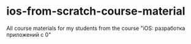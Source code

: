 # ios-from-scratch-course-material
All course materials for my students from the course "iOS: разработка приложений с 0"
